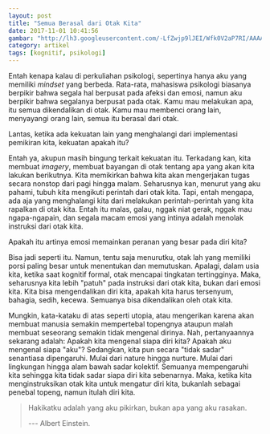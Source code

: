 ```yaml
---
layout: post
title: "Semua Berasal dari Otak Kita"
date: 2017-11-01 10:41:56
gambar: "http://lh3.googleusercontent.com/-LfZwjp9lJEI/Wfk0V2aP7RI/AAAAAAAACnU/0W5FZxIHnDMTPzGcco6O-NsGvjM5nPzPgCLcBGAs/s900/imagination_attic_by_biancablaze.jpg"
category: artikel
tags: [kognitif, psikologi]
---
```


Entah kenapa kalau di perkuliahan psikologi, sepertinya hanya aku yang memiliki _mindset_ yang berbeda. Rata-rata, mahasiswa psikologi biasanya berpikir bahwa segala hal berpusat pada afeksi dan emosi, namun aku berpikir bahwa segalanya berpusat pada otak. Kamu mau melakukan apa, itu semua dikendalikan di otak. Kamu mau membenci orang lain, menyayangi orang lain, semua itu berasal dari otak.

Lantas, ketika ada kekuatan lain yang menghalangi dari implementasi pemikiran kita, kekuatan apakah itu?

Entah ya, akupun masih bingung terkait kekuatan itu. Terkadang kan, kita membuat _imagery_, membuat bayangan di otak tentang apa yang akan kita lakukan berikutnya. Kita memikirkan bahwa kita akan mengerjakan tugas secara nonstop dari pagi hingga malam. Seharusnya kan, menurut yang aku pahami, tubuh kita mengikuti perintah dari otak kita. Tapi, entah mengapa, ada aja yang menghalangi kita dari melakukan perintah-perintah yang kita rapalkan di otak kita. Entah itu malas, galau, nggak niat gerak, nggak mau ngapa-ngapain, dan segala macam emosi yang intinya adalah menolak instruksi dari otak kita.

Apakah itu artinya emosi memainkan peranan yang besar pada diri kita?

Bisa jadi seperti itu. Namun, tentu saja menurutku, otak lah yang memiliki porsi paling besar untuk menentukan dan memutuskan. Apalagi, dalam usia kita, ketika saat kognitif formal, otak mencapai tingkatan tertingginya. Maka, seharusnya kita lebih "patuh" pada instruksi dari otak kita, bukan dari emosi kita. Kita bisa mengendalikan diri kita, apakah kita harus tersenyum, bahagia, sedih, kecewa. Semuanya bisa dikendalikan oleh otak kita.

Mungkin, kata-kataku di atas seperti utopia, atau mengerikan karena akan membuat manusia semakin mempertebal topengnya ataupun malah membuat seseorang semakin tidak mengenal dirinya. Nah, pertanyaannya sekarang adalah: Apakah kita mengenal siapa diri kita? Apakah aku mengenal siapa "aku"? Sedangkan, kita pun secara "tidak sadar" senantiasa dipengaruhi. Mulai dari nature hingga nurture. Mulai dari lingkungan hingga alam bawah sadar kolektif. Semuanya mempengaruhi kita sehingga kita tidak sadar siapa diri kita sebenarnya. Maka, ketika kita menginstruksikan otak kita untuk mengatur diri kita, bukanlah sebagai penebal topeng, namun itulah diri kita.

> Hakikatku adalah yang aku pikirkan, bukan apa yang aku rasakan.
> 
> --- Albert Einstein.